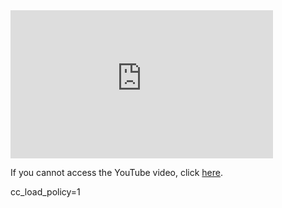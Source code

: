 <iframe width="420" height="237" src="https://www.youtube.com/embed/jaPrKvT4g5A?si=QHyyjJ16U8qc3_Ac" title="YouTube video player" alt="A boy runs to and from a micro:bit twice, each time the LEDs show a heart image and it makes a beeping sound. The video then cuts to show the boy holding the micro:bit as the score is displayed on the LEDs." frameborder="0" allow="accelerometer; autoplay; clipboard-write; encrypted-media; gyroscope; picture-in-picture; web-share" allowfullscreen></iframe>

If you cannot access the YouTube video, click <a href="images/step1.mp4">here</a>.
    


cc_load_policy=1
